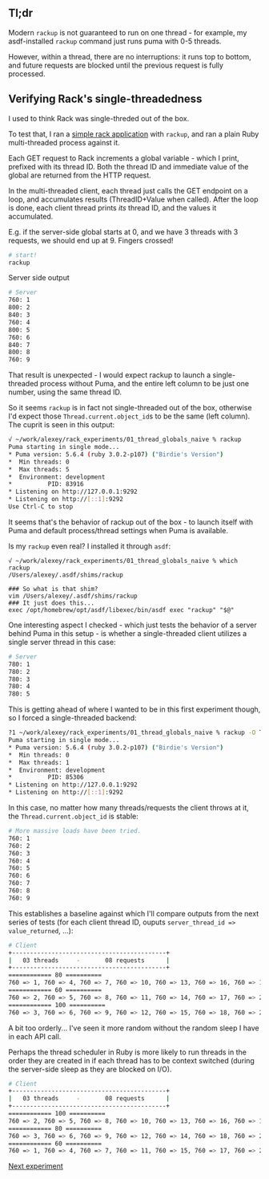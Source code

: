 ## Tl;dr
Modern `rackup` is not guaranteed to run on one thread - for example, my asdf-installed `rackup` command just runs puma with 0-5 threads.

However, within a thread, there are no interruptions: it runs top to bottom, and future requests are blocked until the previous request is fully processed.

## Verifying Rack's single-threadedness
I used to think Rack was single-threded out of the box.

To test that, I ran a [simple rack application](config.ru) with `rackup`, and ran a plain Ruby multi-threaded process against it.

Each GET request to Rack increments a global variable - which I print, prefixed with its thread ID. Both the thread ID and immediate value of the global are returned from the HTTP request.

In the multi-threaded client, each thread just calls the GET endpoint on a loop, and accumulates results (ThreadID+Value when called). After the loop is done, each client thread prints _its_ thread ID, and the values it accumulated.

E.g. if the server-side global starts at 0, and we have 3 threads with 3 requests, we should end up at 9. Fingers crossed!

```bash
# start!
rackup
```
Server side output
```bash
# Server
760: 1
800: 2
840: 3
760: 4
800: 5
760: 6
840: 7
800: 8
760: 9
```

That result is unexpected - I would expect rackup to launch a single-threaded process without Puma, and the entire left column to be just one number, using the same thread ID.

So it seems `rackup` is in fact not single-threaded out of the box, otherwise I'd expect those `Thread.current.object_id`s to be the same (left column). The cuprit is seen in this output:
```bash
√ ~/work/alexey/rack_experiments/01_thread_globals_naive % rackup
Puma starting in single mode...
* Puma version: 5.6.4 (ruby 3.0.2-p107) ("Birdie's Version")
*  Min threads: 0
*  Max threads: 5
*  Environment: development
*          PID: 83916
* Listening on http://127.0.0.1:9292
* Listening on http://[::1]:9292
Use Ctrl-C to stop
```

It seems that's the behavior of rackup out of the box - to launch itself with Puma and default process/thread settings when Puma is available.

Is my `rackup` even real? I installed it through `asdf`:
```
√ ~/work/alexey/rack_experiments/01_thread_globals_naive % which rackup
/Users/alexey/.asdf/shims/rackup

### So what is that shim?
vim /Users/alexey/.asdf/shims/rackup
### It just does this...
exec /opt/homebrew/opt/asdf/libexec/bin/asdf exec "rackup" "$@"
```

One interesting aspect I checked - which just tests the behavior of a server behind Puma in this setup - is whether a single-threaded client utilizes a single server thread in this case:
```bash
# Server
780: 1
780: 2
780: 3
780: 4
780: 5
```

This is getting ahead of where I wanted to be in this first experiment though, so I forced a single-threaded backend:
```bash
?1 ~/work/alexey/rack_experiments/01_thread_globals_naive % rackup -O Threads=0:1
Puma starting in single mode...
* Puma version: 5.6.4 (ruby 3.0.2-p107) ("Birdie's Version")
*  Min threads: 0
*  Max threads: 1
*  Environment: development
*          PID: 85306
* Listening on http://127.0.0.1:9292
* Listening on http://[::1]:9292
````

In this case, no matter how many threads/requests the client throws at it, the `Thread.current.object_id` is stable:
```bash
# More massive loads have been tried.
760: 1
760: 2
760: 3
760: 4
760: 5
760: 6
760: 7
760: 8
760: 9
```

This establishes a baseline against which I'll compare outputs from the next series of tests (for each client thread ID, ouputs `server_thread_id => value_returned`, ...):

```bash
# Client
+-------------------------------------------+
|   03 threads     -       08 requests      |
+-------------------------------------------+
============ 80 ==========
760 => 1, 760 => 4, 760 => 7, 760 => 10, 760 => 13, 760 => 16, 760 => 19, 760 => 22
============ 60 ==========
760 => 2, 760 => 5, 760 => 8, 760 => 11, 760 => 14, 760 => 17, 760 => 20, 760 => 23
============ 100 ==========
760 => 3, 760 => 6, 760 => 9, 760 => 12, 760 => 15, 760 => 18, 760 => 21, 760 => 24
````

A bit too orderly... I've seen it more random without the random sleep I have in each API call.

Perhaps the thread scheduler in Ruby is more likely to run threads in the order they are created in if each thread has to be context switched (during the server-side sleep as they are blocked on I/O).

```bash
# Client
+-------------------------------------------+
|   03 threads     -       08 requests      |
+-------------------------------------------+
============ 100 ==========
760 => 2, 760 => 5, 760 => 8, 760 => 10, 760 => 13, 760 => 16, 760 => 19, 760 => 22
============ 80 ==========
760 => 3, 760 => 6, 760 => 9, 760 => 12, 760 => 14, 760 => 18, 760 => 21, 760 => 23
============ 60 ==========
760 => 1, 760 => 4, 760 => 7, 760 => 11, 760 => 15, 760 => 17, 760 => 20, 760 => 24
```


[Next experiment](../02_puma_basic/README.md)

